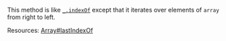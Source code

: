 This method is like <a href="#indexOf"><code>\_.indexOf</code></a> except that it iterates over elements of <code>array</code> from right to left.
  
Resources: [Array#lastIndexOf](https://developer.mozilla.org/docs/Web/JavaScript/Reference/Global_Objects/Array/lastIndexOf)
